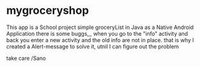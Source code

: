 # mygroceryshop

This app is a School project
simple groceryList in Java as a Native Android Application
there is some buggs,,, when you go to the "info" activity and back you enter a new activity and the old info are not in place.
that is why I created a Alert-message to solve it, utnil I can figure out the problem 


take care
/Sano
